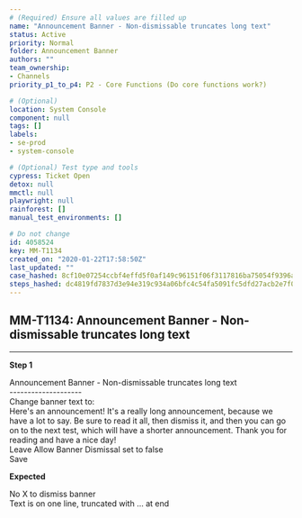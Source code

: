 ```yaml
---
# (Required) Ensure all values are filled up
name: "Announcement Banner - Non-dismissable truncates long text"
status: Active
priority: Normal
folder: Announcement Banner
authors: ""
team_ownership: 
- Channels
priority_p1_to_p4: P2 - Core Functions (Do core functions work?)

# (Optional)
location: System Console
component: null
tags: []
labels: 
- se-prod
- system-console

# (Optional) Test type and tools
cypress: Ticket Open
detox: null
mmctl: null
playwright: null
rainforest: []
manual_test_environments: []

# Do not change
id: 4058524
key: MM-T1134
created_on: "2020-01-22T17:58:50Z"
last_updated: ""
case_hashed: 8cf10e07254ccbf4effd5f0af149c96151f06f3117816ba75054f9396a3b0057b20e2e1f4601db9c80346ff2e10749c7
steps_hashed: dc4819fd7837d3e94e319c934a06bfc4c54fa5091fc5dfd27acb2e7f06c176c756e374bf3a0e734813e5070afc321042
---
```


<!-- (Auto-generated) Based on frontmatter's "key" and "name" -->

## MM-T1134: Announcement Banner - Non-dismissable truncates long text

---

**Step 1**

Announcement Banner - Non-dismissable truncates long text\
\--------------------\
Change banner text to:\
Here's an announcement! It's a really long announcement, because we have a lot to say. Be sure to read it all, then dismiss it, and then you can go on to the next test, which will have a shorter announcement. Thank you for reading and have a nice day!\
Leave Allow Banner Dismissal set to false\
Save

**Expected**

No X to dismiss banner\
Text is on one line, truncated with ... at end
